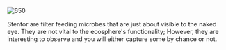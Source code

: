 ![650](cdf7684c0decc5a45e448bb9eca2d7a1.png)

Stentor are filter feeding microbes that are just about visible to the naked eye. They are not vital to the ecosphere's functionality; However, they are interesting to observe and you will either capture some by chance or not.